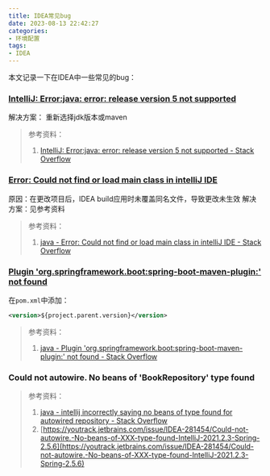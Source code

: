 ```yaml
---
title: IDEA常见bug
date: 2023-08-13 22:42:27
categories:
- 环境配置
tags:
- IDEA
---
```


本文记录一下在IDEA中一些常见的bug：
<!--more-->

### [IntelliJ: Error:java: error: release version 5 not supported](https://stackoverflow.com/questions/59601077/intellij-errorjava-error-release-version-5-not-supported)
解决方案：
重新选择jdk版本或maven
> 参考资料：
> 1. [IntelliJ: Error:java: error: release version 5 not supported - Stack Overflow](https://stackoverflow.com/questions/59601077/intellij-errorjava-error-release-version-5-not-supported)

###  [Error: Could not find or load main class in intelliJ IDE](https://stackoverflow.com/questions/10654120/error-could-not-find-or-load-main-class-in-intellij-ide)
原因：在更改项目后，IDEA build应用时未覆盖同名文件，导致更改未生效
解决方案：见参考资料
> 参考资料：
> 1. [java - Error: Could not find or load main class in intelliJ IDE - Stack Overflow](https://stackoverflow.com/questions/10654120/error-could-not-find-or-load-main-class-in-intellij-ide)

### [Plugin 'org.springframework.boot:spring-boot-maven-plugin:' not found](https://stackoverflow.com/questions/64639836/plugin-org-springframework-bootspring-boot-maven-plugin-not-found)
在`pom.xml`中添加：
```xml
<version>${project.parent.version}</version>
```
> 参考资料：
> 1. [java - Plugin 'org.springframework.boot:spring-boot-maven-plugin:' not found - Stack Overflow](https://stackoverflow.com/questions/64639836/plugin-org-springframework-bootspring-boot-maven-plugin-not-found) 


### Could not autowire. No beans of 'BookRepository' type found

> 参考资料：
> 1. [java - intellij incorrectly saying no beans of type found for autowired repository - Stack Overflow](https://stackoverflow.com/questions/26889970/intellij-incorrectly-saying-no-beans-of-type-found-for-autowired-repository)
> 2. [https://youtrack.jetbrains.com/issue/IDEA-281454/Could-not-autowire.-No-beans-of-XXX-type-found-IntelliJ-2021.2.3-Spring-2.5.6](https://youtrack.jetbrains.com/issue/IDEA-281454/Could-not-autowire.-No-beans-of-XXX-type-found-IntelliJ-2021.2.3-Spring-2.5.6)